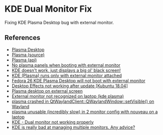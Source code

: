 # KDE Dual Monitor Fix

Fixing KDE Plasma Desktop bug with external monitor.



## References

- [Plasma Desktop](https://kde.org/plasma-desktop/)
- [Plasma (source)](https://invent.kde.org/plasma)
- [Plasma (api)](https://api.kde.org/plasma/index.html)
- [No plasma panels when booting with external monitor](https://forum.manjaro.org/t/no-plasma-panels-when-booting-with-external-monitor/43386)
- [KDE doesn't work, just displays a big ol' black screen!](https://ubuntuforums.org/showthread.php?t=1466480)
- [KDE (Plasma) runs only with external monitor attached](https://bbs.archlinux.org/viewtopic.php?id=212491)
- [Fedora 26 KDE Plasma Desktop will not boot with external monitor](https://unix.stackexchange.com/questions/391041/fedora-26-kde-plasma-desktop-will-not-boot-with-external-monitor)
- [Desktop Effects not working after update [Kubuntu 18.04]](https://askubuntu.com/questions/1129364/desktop-effects-not-working-after-update-kubuntu-18-04)
- [Plasma desktop on external screen](https://forum.manjaro.org/t/plasma-desktop-on-external-screen/31460)
- [External monitor not recognized on laptop (kde plasma)](https://bbs.archlinux.org/viewtopic.php?id=280132)
- [plasma crashed in QtWaylandClient::QWaylandWindow::setVisible() on Wayland](https://bugs.kde.org/show_bug.cgi?id=416347)
- [plasma unusable (incredibly slow) in 2 monitor config with nouveau on a laptop](https://bugs.kde.org/show_bug.cgi?id=414719)
- [KDE - Dual monitor not working properly](https://bbs.archlinux.org/viewtopic.php?id=252444)
- [KDE is really bad at managing multiple monitors. Any advice?](https://www.reddit.com/r/kde/comments/otiwte/kde_is_really_bad_at_managing_multiple_monitors/)
